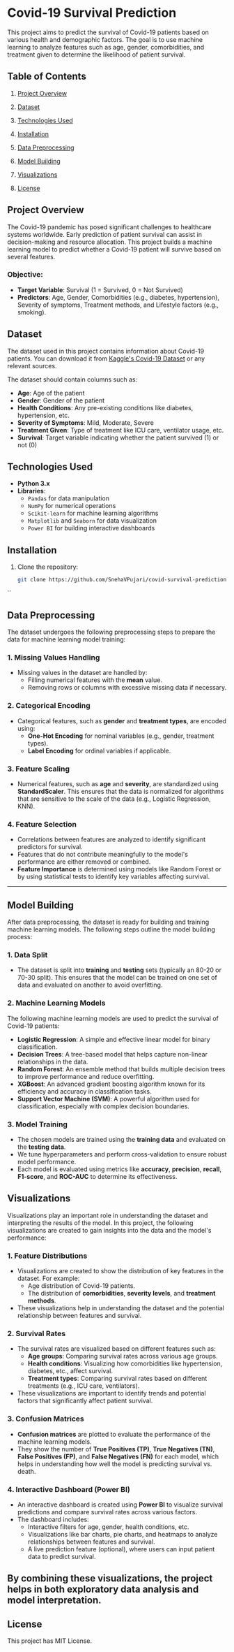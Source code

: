 # Covid-19 Survival Prediction

This project aims to predict the survival of Covid-19 patients based on various health and demographic factors. The goal is to use machine learning to analyze features such as age, gender, comorbidities, and treatment given to determine the likelihood of patient survival.

## Table of Contents

1. [Project Overview](#project-overview)
2. [Dataset](#dataset)
3. [Technologies Used](#technologies-used)
4. [Installation](#installation)
5. [Data Preprocessing](#data-preprocessing)
6. [Model Building](#model-building)

8. [Visualizations](#visualizations)

10. [License](#license)

## Project Overview

The Covid-19 pandemic has posed significant challenges to healthcare systems worldwide. Early prediction of patient survival can assist in decision-making and resource allocation. This project builds a machine learning model to predict whether a Covid-19 patient will survive based on several features. 

### Objective:
- **Target Variable**: Survival (1 = Survived, 0 = Not Survived)
- **Predictors**: Age, Gender, Comorbidities (e.g., diabetes, hypertension), Severity of symptoms, Treatment methods, and Lifestyle factors (e.g., smoking).

## Dataset

The dataset used in this project contains information about Covid-19 patients. You can download it from [Kaggle's Covid-19 Dataset](https://www.kaggle.com/datasets) or any relevant sources. 

The dataset should contain columns such as:
- **Age**: Age of the patient
- **Gender**: Gender of the patient
- **Health Conditions**: Any pre-existing conditions like diabetes, hypertension, etc.
- **Severity of Symptoms**: Mild, Moderate, Severe
- **Treatment Given**: Type of treatment like ICU care, ventilator usage, etc.
- **Survival**: Target variable indicating whether the patient survived (1) or not (0)

## Technologies Used

- **Python 3.x**
- **Libraries**:
  - `Pandas` for data manipulation
  - `NumPy` for numerical operations
  - `Scikit-learn` for machine learning algorithms
  - `Matplotlib` and `Seaborn` for data visualization
  - `Power BI` for building interactive dashboards

## Installation

1. Clone the repository:

   ```bash
   git clone https://github.com/SnehaVPujari/covid-survival-prediction.git

``
## Data Preprocessing

The dataset undergoes the following preprocessing steps to prepare the data for machine learning model training:

### 1. **Missing Values Handling**
   - Missing values in the dataset are handled by:
     - Filling numerical features with the **mean** value.
     - Removing rows or columns with excessive missing data if necessary.

### 2. **Categorical Encoding**
   - Categorical features, such as **gender** and **treatment types**, are encoded using:
     - **One-Hot Encoding** for nominal variables (e.g., gender, treatment types).
     - **Label Encoding** for ordinal variables if applicable.

### 3. **Feature Scaling**
   - Numerical features, such as **age** and **severity**, are standardized using **StandardScaler**. This ensures that the data is normalized for algorithms that are sensitive to the scale of the data (e.g., Logistic Regression, KNN).

### 4. **Feature Selection**
   - Correlations between features are analyzed to identify significant predictors for survival.
   - Features that do not contribute meaningfully to the model's performance are either removed or combined.
   - **Feature Importance** is determined using models like Random Forest or by using statistical tests to identify key variables affecting survival.

---

## Model Building

After data preprocessing, the dataset is ready for building and training machine learning models. The following steps outline the model building process:

### 1. **Data Split**
   - The dataset is split into **training** and **testing** sets (typically an 80-20 or 70-30 split). This ensures that the model can be trained on one set of data and evaluated on another to avoid overfitting.

### 2. **Machine Learning Models**
   The following machine learning models are used to predict the survival of Covid-19 patients:
   - **Logistic Regression**: A simple and effective linear model for binary classification.
   - **Decision Trees**: A tree-based model that helps capture non-linear relationships in the data.
   - **Random Forest**: An ensemble method that builds multiple decision trees to improve performance and reduce overfitting.
   - **XGBoost**: An advanced gradient boosting algorithm known for its efficiency and accuracy in classification tasks.
   - **Support Vector Machine (SVM)**: A powerful algorithm used for classification, especially with complex decision boundaries.

### 3. **Model Training**
   - The chosen models are trained using the **training data** and evaluated on the **testing data**.
   - We tune hyperparameters and perform cross-validation to ensure robust model performance.
   - Each model is evaluated using metrics like **accuracy**, **precision**, **recall**, **F1-score**, and **ROC-AUC** to determine its effectiveness.

## Visualizations

Visualizations play an important role in understanding the dataset and interpreting the results of the model. In this project, the following visualizations are created to gain insights into the data and the model's performance:

### 1. **Feature Distributions**
   - Visualizations are created to show the distribution of key features in the dataset. For example:
     - Age distribution of Covid-19 patients.
     - The distribution of **comorbidities**, **severity levels**, and **treatment methods**.
   - These visualizations help in understanding the dataset and the potential relationship between features and survival.

### 2. **Survival Rates**
   - The survival rates are visualized based on different features such as:
     - **Age groups**: Comparing survival rates across various age groups.
     - **Health conditions**: Visualizing how comorbidities like hypertension, diabetes, etc., affect survival.
     - **Treatment types**: Comparing survival rates based on different treatments (e.g., ICU care, ventilators).
   - These visualizations are important to identify trends and potential factors that significantly affect patient survival.

### 3. **Confusion Matrices**
   - **Confusion matrices** are plotted to evaluate the performance of the machine learning models.
   - They show the number of **True Positives (TP)**, **True Negatives (TN)**, **False Positives (FP)**, and **False Negatives (FN)** for each model, which helps in understanding how well the model is predicting survival vs. death.

### 4. **Interactive Dashboard (Power BI)**
   - An interactive dashboard is created using **Power BI** to visualize survival predictions and compare survival rates across various factors.
   - The dashboard includes:
     - Interactive filters for age, gender, health conditions, etc.
     - Visualizations like bar charts, pie charts, and heatmaps to analyze relationships between features and survival.
     - A live prediction feature (optional), where users can input patient data to predict survival.

By combining these visualizations, the project helps in both exploratory data analysis and model interpretation.
---
## License

This project has MIT License.



 
